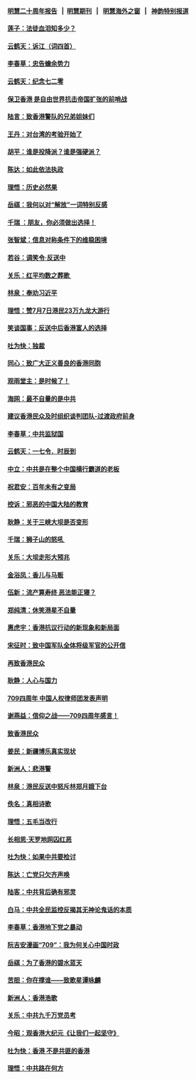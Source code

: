 #### [明慧二十周年报告](https://github.com/gfw-breaker/mh-reports/blob/master/README.md?t=07201321) &nbsp;&nbsp;|&nbsp;&nbsp;[明慧期刊](https://github.com/gfw-breaker/mh-qikan) &nbsp;&nbsp;|&nbsp;&nbsp; [明慧海外之窗](https://github.com/gfw-breaker/mh-news/blob/master/README.md?t=07201321) &nbsp;&nbsp;|&nbsp;&nbsp; [神韵特别报道](https://github.com/gfw-breaker/mh-news/blob/master/shenyun.md?t=07201321) 

#### [莲子：法徒血泪知多少？](../pages/nsc993/n11397534.md?t=07201321) 

#### [云鹤天：诉江（词四首）](../pages/nsc993/n11397502.md?t=07201321) 

#### [李春草：忠告蟾余势力](../pages/nsc993/n11396852.md?t=07201321) 

#### [云鹤天：纪念七二零](../pages/nsc993/n11396646.md?t=07201321) 

#### [保卫香港 是自由世界抗击帝国扩张的前哨战](../pages/nsc993/n11393186.md?t=07201321) 

#### [陆言：致香港警队的兄弟姐妹们](../pages/nsc993/n11392281.md?t=07201321) 

#### [王丹：对台湾的考验开始了](../pages/nsc993/n11391258.md?t=07201321) 

#### [胡平：谁是投降派？谁是强硬派？](../pages/nsc993/n11391224.md?t=07201321) 

#### [陈达：如此依法执政](../pages/nsc993/n11388999.md?t=07201321) 

#### [理悟：历史必然果](../pages/nsc993/n11388741.md?t=07201321) 

#### [岳祺：我何以对“解放”一词特别反感](../pages/nsc993/n11385696.md?t=07201321) 

#### [千瑞 ：朋友，你必须做出选择！](../pages/nsc993/n11384949.md?t=07201321) 

#### [张智斌：信息对称条件下的维稳困境](../pages/nsc993/n11384812.md?t=07201321) 

#### [若谷：调笑令‧反送中](../pages/nsc993/n11383745.md?t=07201321) 

#### [关乐：红平均数之葬歌 ](../pages/nsc993/n11383498.md?t=07201321) 

#### [林泉：奉劝习近平](../pages/nsc993/n11383487.md?t=07201321) 

#### [理悟：赞7月7日港民23万九龙大游行](../pages/nsc993/n11383473.md?t=07201321) 

#### [笑谈国事：反送中后香港富人的选择](../pages/nsc993/n11382020.md?t=07201321) 

#### [吐为快：独裁](../pages/nsc993/n11382755.md?t=07201321) 

#### [同心：致广大正义善良的香港同胞](../pages/nsc993/n11382745.md?t=07201321) 

#### [观雨堂主：是时候了！](../pages/nsc993/n11382737.md?t=07201321) 

#### [海网：最不自量的是中共](../pages/nsc993/n11380440.md?t=07201321) 

#### [建议香港民众及时组织谈判团队-过渡政府前身](../pages/nsc993/n11379909.md?t=07201321) 

#### [李春草：中共监狱国](../pages/nsc993/n11378989.md?t=07201321) 

#### [云鹤天：一七令．时辰到](../pages/nsc993/n11379260.md?t=07201321) 

#### [中立：中共是在整个中国横行霸道的老板](../pages/nsc993/n11378382.md?t=07201321) 

#### [祝君安：百年未有之变局](../pages/nsc993/n11378376.md?t=07201321) 

#### [控诉：邪恶的中国大陆的教育](../pages/nsc993/n11378344.md?t=07201321) 

#### [耿静：关于三峡大坝是否变形](../pages/nsc993/n11375879.md?t=07201321) 

#### [千瑞：狮子山的怒吼 ](../pages/nsc993/n11375644.md?t=07201321) 

#### [关乐：大坝走形大预兆](../pages/nsc993/n11375629.md?t=07201321) 

#### [金浴凤：香儿与马贩](../pages/nsc993/n11375580.md?t=07201321) 

#### [伍新：流产算寿终  恶法能正寝？](../pages/nsc993/n11375581.md?t=07201321) 

#### [郑纯清：休笑港星不自量](../pages/nsc993/n11375555.md?t=07201321) 

#### [惠虎宇：香港抗议行动的新现象和新局面](../pages/nsc993/n11375501.md?t=07201321) 

#### [宋征时：致中国军队全体将级军官的公开信](../pages/nsc993/n11373354.md?t=07201321) 

#### [再致香港民众](../pages/nsc993/n11373870.md?t=07201321) 

#### [耿静：人心与国力](../pages/nsc993/n11373759.md?t=07201321) 

#### [709四周年 中国人权律师团发表声明](../pages/nsc993/n11373565.md?t=07201321) 

#### [谢燕益：信仰之战——709四周年感言！](../pages/nsc993/n11373388.md?t=07201321) 

#### [致香港民众](../pages/nsc993/n11373286.md?t=07201321) 

#### [姜民：新疆博乐真实现状](../pages/nsc993/n11371223.md?t=07201321) 

#### [新洲人：悲港警](../pages/nsc993/n11371174.md?t=07201321) 

#### [林泉：港民反送中怒斥林郑月娥下台](../pages/nsc993/n11370676.md?t=07201321) 

#### [佚名：真相诗歌](../pages/nsc993/n11370666.md?t=07201321) 

#### [理悟：五毛当改行](../pages/nsc993/n11369314.md?t=07201321) 

#### [长相思‧天罗地网囚红恶](../pages/nsc993/n11368444.md?t=07201321) 

#### [吐为快：如果中共要检讨](../pages/nsc993/n11368441.md?t=07201321) 

#### [陈达：亡党只欠齐声唤](../pages/nsc993/n11367838.md?t=07201321) 

#### [陆客：中共背后确有邪灵](../pages/nsc993/n11365263.md?t=07201321) 

#### [白马：中共全民监控反揭其无神论鬼话的本质](../pages/nsc993/n11365236.md?t=07201321) 

#### [李春草：香港地下党之暴动](../pages/nsc993/n11365210.md?t=07201321) 

#### [阮吉安漫画“709”：我为何关心中国时政](../pages/nsc993/n11362127.md?t=07201321) 

#### [岳祺：为了香港的碧水蓝天](../pages/nsc993/n11362627.md?t=07201321) 

#### [苦胆：你在撑谁——致歌星谭咏麟](../pages/nsc993/n11361348.md?t=07201321) 

#### [新洲人：香港浩歌](../pages/nsc993/n11361334.md?t=07201321) 

#### [关乐：中共九千万党员考](../pages/nsc993/n11361304.md?t=07201321) 

#### [今昭：观香港大纪元《让我们一起坚守》](../pages/nsc993/n11361244.md?t=07201321) 

#### [吐为快：香港  不是共匪的香港](../pages/nsc993/n11360918.md?t=07201321) 

#### [理悟：中共路在何方](../pages/nsc993/n11360509.md?t=07201321) 

